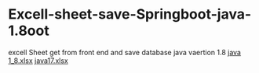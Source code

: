 # Excell-sheet-save-Springboot-java-1.8oot
excell Sheet get from front end and save database java vaertion 1.8
[java 1_8.xlsx](https://github.com/Kavindu07873/Excell-sheet-save-Springboot-java-1.8oot/files/12770965/java.1_8.xlsx)
[java17.xlsx](https://github.com/Kavindu07873/Excell-sheet-save-Springboot-java-1.8oot/files/12770966/java17.xlsx)
